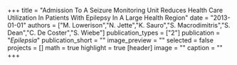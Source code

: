 +++
title = "Admission To A Seizure Monitoring Unit Reduces Health Care Utilization In Patients With Epilepsy In A Large Health Region"
date = "2013-01-01"
authors = ["M. Lowerison","N. Jette","K. Sauro","S. Macrodimitris","S. Dean","C. De Coster","S. Wiebe"]
publication_types = ["2"]
publication = "_Epilepsia_"
publication_short = ""
image_preview = ""
selected = false
projects = []
math = true
highlight = true
[header]
image = ""
caption = ""
+++

